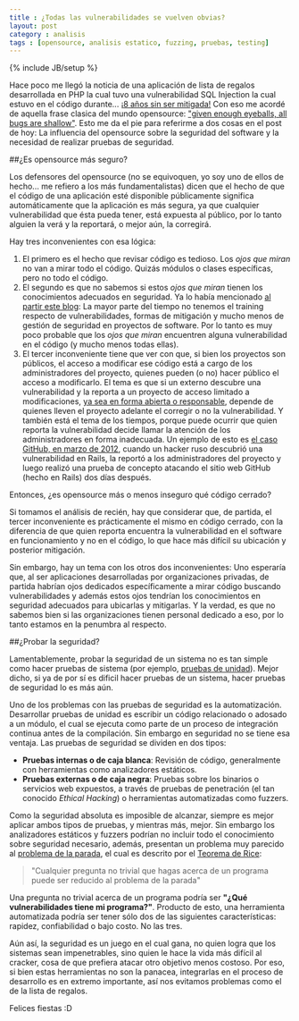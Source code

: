 ```yaml
---
title : ¿Todas las vulnerabilidades se vuelven obvias?
layout: post
category : analisis
tags : [opensource, analisis estatico, fuzzing, pruebas, testing]
---
```

{% include JB/setup %}

Hace poco me llegó la noticia de una aplicación de lista de regalos desarrollada en PHP la cual tuvo una
vulnerabilidad SQL Injection la cual estuvo en el código durante...
[¡8 años sin ser mitigada!](http://www.h-online.com/security/news/item/Post-from-the-past-security-fix-after-8-years-1762101.html)
Con eso me acordé de aquella frase clasica del mundo opensource:
["given enough eyeballs, all bugs are shallow"](http://www.catb.org/~esr/writings/cathedral-bazaar/cathedral-bazaar/).
Esto me da el pie para referirme a dos cosas en el post de hoy: La influencia del opensource sobre la
seguridad del software y la necesidad de realizar pruebas de seguridad.

##¿Es opensource más seguro?

Los defensores del opensource (no se equivoquen, yo soy uno de ellos de hecho... me refiero a los más
fundamentalistas) dicen que el hecho de que el código de una aplicación esté disponible públicamente
significa automáticamente que la aplicación es más segura, ya que cualquier vulnerabilidad que ésta
pueda tener, está expuesta al público, por lo tanto alguien la verá y la reportará, o mejor aún, la
corregirá.

Hay tres inconvenientes con esa lógica:

1. El primero es el hecho que revisar código es tedioso. Los _ojos
que miran_ no van a mirar todo el código. Quizás módulos o clases específicas, pero no todo el código.
2. El segundo es que no sabemos si estos _ojos que miran_ tienen los conocimientos adecuados en seguridad.
Ya lo había mencionado [al partir este blog](/opinion/2012/11/15/Primera-medida-de-mitigacion/): La mayor
parte del tiempo no tenemos el training respecto de vulnerabilidades, formas de mitigación y mucho menos
de gestión de seguridad en proyectos de software. Por lo tanto es muy poco probable que los _ojos que
miran_ encuentren alguna vulnerabilidad en el código (y mucho menos todas ellas).
3. El tercer inconveniente tiene que ver con que, si bien los proyectos son públicos, el acceso a modificar
ese código está a cargo de los administradores del proyecto, quienes pueden (o no) hacer público el acceso a
modificarlo. El tema es que si un externo descubre una vulnerabilidad y la reporta a un proyecto de acceso
limitado a modificaciones,
[ya sea en forma abierta o responsable](http://www.lnds.net/blog/2012/11/disclosure-no-es-llegar-y-hacerlo.html),
depende de quienes lleven el proyecto adelante el corregir o no la vulnerabilidad. Y también está el tema
de los tiempos, porque puede ocurrir que quien reporta la vulnerabilidad decide llamar la atención de
los administradores en forma inadecuada. Un ejemplo de esto es
[el caso GitHub, en marzo de 2012](https://gist.github.com/1978249), cuando un hacker ruso descubrió
una vulnerabilidad en Rails, la reportó a los administradores del proyecto y luego realizó una prueba
de concepto atacando el sitio web GitHub (hecho en Rails) dos días después.

Entonces, ¿es opensource más o menos inseguro qué código cerrado?

Si tomamos el análisis de recién, hay que considerar que, de partida, el tercer inconveniente es prácticamente el
mismo en código cerrado, con la diferencia de que quien reporta encuentra la vulnerabilidad en el software en
funcionamiento y no en el código, lo que hace más difícil su ubicación y posterior mitigación.

Sin embargo, hay un tema con los otros dos inconvenientes: Uno esperaría que, al ser aplicaciones desarrolladas
por organizaciones privadas, de partida habrían ojos dedicados específicamente a mirar código buscando
vulnerabilidades y además estos ojos tendrían los conocimientos en seguridad adecuados para ubicarlas y mitigarlas.
Y la verdad, es que no sabemos bien si las organizaciones tienen personal dedicado a eso, por lo tanto estamos
en la penumbra al respecto.

##¿Probar la seguridad?

Lamentablemente, probar la seguridad de un sistema no es tan simple como hacer pruebas de sistema (por ejemplo,
[pruebas de unidad](https://en.wikipedia.org/wiki/Unit_Testing)). Mejor dicho, si ya de por sí es dificil hacer
pruebas de un sistema, hacer pruebas de seguridad lo es más aún.

Uno de los problemas con las pruebas de seguridad es la automatización. Desarrollar pruebas de unidad es escribir
un código relacionado o adosado a un módulo, el cual se ejecuta como parte de un proceso de integración continua
antes de la compilación. Sin embargo en seguridad no se tiene esa ventaja. Las pruebas de seguridad se dividen en
dos tipos:

* __Pruebas internas o de caja blanca__: Revisión de código, generalmente con herramientas como analizadores
estáticos.
* __Pruebas externas o de caja negra__: Pruebas sobre los binarios o servicios web expuestos, a través de pruebas
de penetración (el tan conocido _Ethical Hacking_) o herramientas automatizadas como fuzzers.

Como la seguridad absoluta es imposible de alcanzar, siempre es mejor aplicar ambos tipos de pruebas, y mientras más,
mejor. Sin embargo los analizadores estáticos y fuzzers podrían no incluir todo el conocimiento sobre seguridad
necesario, además, presentan un problema muy parecido al
[problema de la parada](https://es.wikipedia.org/wiki/Problema_de_la_parada), el cual es descrito por el
[Teorema de Rice](https://en.wikipedia.org/wiki/Rice%27s_theorem):

> "Cualquier pregunta no trivial que hagas acerca de un programa puede ser reducido al problema de la parada"

Una pregunta no trivial acerca de un programa podría ser __"¿Qué vulnerabilidades tiene mi programa?"__.
Producto de esto, una herramienta automatizada podría ser tener sólo dos de las siguientes características: rapidez,
confiabilidad o bajo costo. No las tres.

Aún así, la seguridad es un juego en el cual gana, no quien logra que los sistemas sean impenetrables, sino quien
le hace la vida más difícil al cracker, cosa de que prefiera atacar otro objetivo menos costoso. Por eso, si bien
estas herramientas no son la panacea, integrarlas en el proceso de desarrollo es en extremo importante, así nos
evitamos problemas como el de la lista de regalos.

Felices fiestas :D